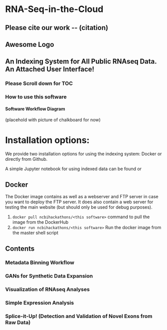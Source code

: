 # RNA-Seq-in-the-Cloud

## Please cite our work -- (citation)

## Awesome Logo 

## An Indexing System for All Public RNAseq Data.  An Attached User Interface!

### Please Scroll down for TOC

### How to use this software

#### Software Workflow Diagram 

(placehold with picture of chalkboard for now)

# Installation options:

We provide two installation options for using the indexing system: Docker or directly from Github.

A simple Jupyter notebook for using indexed data can be found <here> or <here>

## Docker

The Docker image contains <this software> as well as a webserver and FTP server in case you want to deploy the FTP server. It does also contain a web server for testing the <this software> main website (but should only be used for debug purposes).

1. `docker pull ncbihackathons/<this software>` command to pull the image from the DockerHub
2. `docker run ncbihackathons/<this software>` Run the docker image from the master shell script

## Contents

### Metadata Binning Workflow

### GANs for Synthetic Data Expansion

### Visualization of RNAseq Analyses

### Simple Expression Analysis

### Splice-it-Up! (Detection and Validation of Novel Exons from Raw Data)


